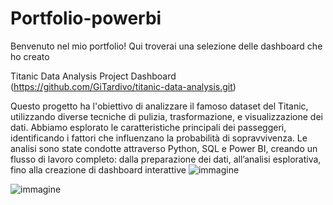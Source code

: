 # Portfolio-powerbi

Benvenuto nel mio portfolio! Qui troverai una selezione delle dashboard che ho creato

Titanic Data Analysis Project Dashboard (https://github.com/GiTardivo/titanic-data-analysis.git)

Questo progetto ha l'obiettivo di analizzare il famoso dataset del Titanic, utilizzando diverse tecniche di pulizia, trasformazione, e visualizzazione dei dati. Abbiamo esplorato le caratteristiche principali dei passeggeri, identificando i fattori che influenzano la probabilità di sopravvivenza.
Le analisi sono state condotte attraverso Python, SQL e Power BI, creando un flusso di lavoro completo: dalla preparazione dei dati, all’analisi esplorativa, fino alla creazione di dashboard interattive
![immagine](https://github.com/user-attachments/assets/54f11b50-1c9a-4f4a-a1d2-89750ef1863f)

![immagine](https://github.com/user-attachments/assets/53943970-a1b0-468b-b7a0-c120b4a9c3da)
